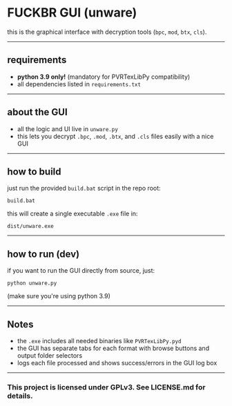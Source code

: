 # FUCKBR GUI (unware)

this is the graphical interface with decryption tools (`bpc`, `mod`, `btx`, `cls`).

---

## requirements

- **python 3.9 only!** (mandatory for PVRTexLibPy compatibility)  
- all dependencies listed in `requirements.txt`

---

## about the GUI

- all the logic and UI live in `unware.py`  
- this lets you decrypt `.bpc`, `.mod`, `.btx`, and `.cls` files easily with a nice GUI

---

## how to build

just run the provided `build.bat` script in the repo root:

`build.bat`

this will create a single executable `.exe` file in:

`dist/unware.exe`

---

## how to run (dev)

if you want to run the GUI directly from source, just:

`python unware.py`

(make sure you're using python 3.9)

---

## Notes

- the `.exe` includes all needed binaries like `PVRTexLibPy.pyd` 
- the GUI has separate tabs for each format with browse buttons and output folder selectors  
- logs each file processed and shows success/errors in the GUI log box

---

### This project is licensed under GPLv3. See LICENSE.md for details.